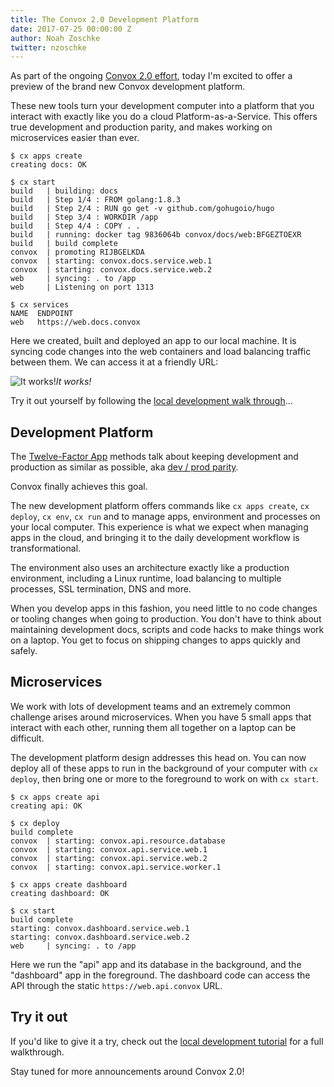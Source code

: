 ```yaml
---
title: The Convox 2.0 Development Platform
date: 2017-07-25 00:00:00 Z
author: Noah Zoschke
twitter: nzoschke
---
```


As part of the ongoing [Convox 2.0 effort](https://docs.convox.com/), today I'm excited to offer a preview of the brand new Convox development platform.

These new tools turn your development computer into a platform that you interact with exactly like you do a cloud Platform-as-a-Service. This offers true development and production parity, and makes working on microservices easier than ever.

```console
$ cx apps create
creating docs: OK

$ cx start
build   | building: docs
build   | Step 1/4 : FROM golang:1.8.3
build   | Step 2/4 : RUN go get -v github.com/gohugoio/hugo
build   | Step 3/4 : WORKDIR /app
build   | Step 4/4 : COPY . .
build   | running: docker tag 9836064b convox/docs/web:BFGEZTOEXR
build   | build complete
convox  | promoting RIJBGELKDA
convox  | starting: convox.docs.service.web.1
convox  | starting: convox.docs.service.web.2
web     | syncing: . to /app
web     | Listening on port 1313

$ cx services
NAME  ENDPOINT
web   https://web.docs.convox
```

Here we created, built and deployed an app to our local machine. It is syncing code changes into the web containers and load balancing traffic between them. We can access it at a friendly URL:

![It works!](/assets/images/chrome-secure.png)*It works!*

Try it out yourself by following the [local development walk through](https://docs.convox.com/walkthroughs/local/)...

<!--more-->

## Development Platform

The [Twelve-Factor App](https://12factor.net) methods talk about keeping development and production as similar as possible, aka [dev / prod parity](https://12factor.net/dev-prod-parity).

Convox finally achieves this goal.

The new development platform offers commands like `cx apps create`, `cx deploy`, `cx env`, `cx run` and  to manage apps, environment and processes on your local computer. This experience is what we expect when managing apps in the cloud, and bringing it to the daily development workflow is transformational.

The environment also uses an architecture exactly like a production environment, including a Linux runtime, load balancing to multiple processes, SSL termination, DNS and more.

When you develop apps in this fashion, you need little to no code changes or tooling changes when going to production. You don't have to think about maintaining development docs, scripts and code hacks to make things work on a laptop. You get to focus on shipping changes to apps quickly and safely.

## Microservices

We work with lots of development teams and an extremely common challenge arises around microservices. When you have 5 small apps that interact with each other, running them all together on a laptop can be difficult.

The development platform design addresses this head on. You can now deploy all of these apps to run in the background of your computer with `cx deploy`, then bring one or more to the foreground to work on with `cx start`.

```
$ cx apps create api
creating api: OK

$ cx deploy
build complete
convox  | starting: convox.api.resource.database
convox  | starting: convox.api.service.web.1
convox  | starting: convox.api.service.web.2
convox  | starting: convox.api.service.worker.1

$ cx apps create dashboard
creating dashboard: OK

$ cx start
build complete
starting: convox.dashboard.service.web.1
starting: convox.dashboard.service.web.2
web     | syncing: . to /app
```

Here we run the "api" app and its database in the background, and the "dashboard" app in the foreground. The dashboard code can access the API through the static `https://web.api.convox` URL.

## Try it out

If you'd like to give it a try, check out the [local development tutorial](https://docs-staging.convox.com/walkthroughs/local/) for a full walkthrough.

Stay tuned for more announcements around Convox 2.0!